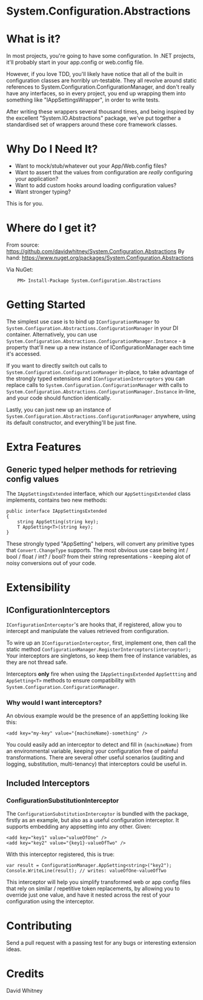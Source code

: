 System.Configuration.Abstractions
====================

# What is it?
In most projects, you're going to have some configuration. In .NET projects, it'll probably start in your app.config or web.config file.

However, if you love TDD, you'll likely have notice that all of the built in configuration classes are horribly un-testable. They all revolve around static references to System.Configuration.ConfigurationManager, and don't really have any interfaces, so in every project, you end up wrapping them into something like "IAppSettingsWrapper", in order to write tests.

After writing these wrappers several thousand times, and being inspired by the excellent "System.IO.Abstractions" package, we've put together a standardised set of wrappers around these core framework classes.

# Why Do I Need It?

* Want to mock/stub/whatever out your App/Web.config files? 
* Want to assert that the values from configuration are *really* configuring your application?
* Want to add custom hooks around loading configuration values?
* Want stronger typing?

This is for you.

# Where do I get it?

From source: https://github.com/davidwhitney/System.Configuration.Abstractions
By hand: https://www.nuget.org/packages/System.Configuration.Abstractions

Via NuGet:

		PM> Install-Package System.Configuration.Abstractions

# Getting Started

The simplest use case is to bind up `IConfigurationManager` to `System.Configuration.Abstractions.ConfigurationManager` in your DI container.
Alternatively, you can use `System.Configuration.Abstractions.ConfigurationManager.Instance` - a property that'll new up a new instance of IConfigurationManager each time it's accessed.

If you want to directly switch out calls to `System.Configuration.ConfigurationManager` in-place, to take advantage of the strongly typed extensions and `IConfigurationInterceptors` you can replace calls to `System.Configuration.ConfigurationManager` with calls to `System.Configuration.Abstractions.ConfigurationManager.Instance` in-line, and your code should function identically.

Lastly, you can just new up an instance of `System.Configuration.Abstractions.ConfigurationManager` anywhere, using its default constructor, and everything'll be just fine.

# Extra Features

## Generic typed helper methods for retrieving config values

The `IAppSettingsExtended` interface, which our `AppSettingsExtended` class implements, contains two new methods:

    public interface IAppSettingsExtended
    {
        string AppSetting(string key);
        T AppSetting<T>(string key);
    }
    
These strongly typed "AppSetting" helpers, will convert any primitive types that `Convert.ChangeType` supports. The most obvious use case being int / bool / float / int? / bool? from their string representations - keeping alot of noisy conversions out of your code.

# Extensibility

## IConfigurationInterceptors

`IConfigurationInterceptor`'s are hooks that, if registered, allow you to intercept and manipulate the values retrieved from configuration.

To wire up an `IConfigurationInterceptor`, first, implement one, then call the static method `ConfigurationManager.RegisterInterceptors(interceptor);`
Your interceptors are singletons, so keep them free of instance variables, as they are not thread safe.

Interceptors **only** fire when using the `IAppSettingsExtended` `AppSettting` and `AppSetting<T>` methods to ensure compatibility with `System.Configuration.ConfigurationManager`.

### Why would I want interceptors?

An obvious example would be the presence of an appSetting looking like this:

    <add key="my-key" value="{machineName}-something" />
    
You could easily add an interceptor to detect and fill in `{machineName}` from an environmental variable, keeping your configuration free of painful transformations.
There are several other useful scenarios (auditing and logging, substitution, multi-tenancy) that interceptors could be useful in.

## Included Interceptors

### ConfigurationSubstitutionInterceptor

The `ConfigurationSubstitutionInterceptor` is bundled with the package, firstly as an example, but also as a useful configuration interceptor.
It supports embedding any appsetting into any other.  Given:

    <add key="key1" value="valueOfOne" />
    <add key="key2" value="{key1}-valueOfTwo" />

With this interceptor registered, this is true:

	var result = ConfigurationManager.AppSetting<string>("key2");
	Console.WriteLine(result); // writes: valueOfOne-valueOfTwo
	
This interceptor will help you simplify transformed web or app config files that rely on similar / repetitive token replacements, by allowing you to override just one value, and have it nested across the rest of your configuration using the interceptor.

# Contributing

Send a pull request with a passing test for any bugs or interesting extension ideas.

# Credits

David Whitney